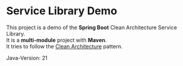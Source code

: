 # Service Library Demo

This project is a demo of the **Spring Boot** Clean Architecture Service Library.  
It is a **multi-module** project with **Maven**.  
It tries to follow the [Clean Architecture](http://cleancoder.com/products) pattern.

Java-Version: 21